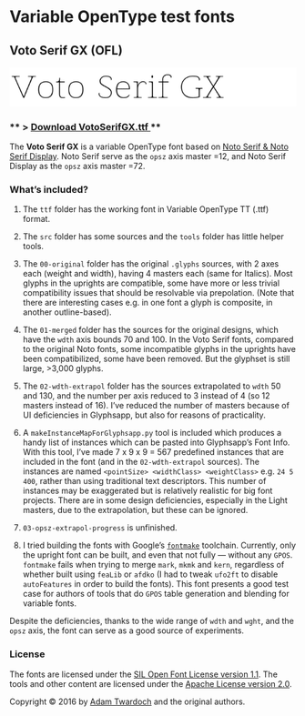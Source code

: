 # Variable OpenType test fonts

## Voto Serif GX (OFL)

![Voto Serif GX](./doc/VotoSerifGX-OFL.gif)

### ** > [Download VotoSerifGX.ttf ](https://github.com/twardoch/varfonts-ofl/blob/master/VotoSerifGX-OFL/ttf/VotoSerifGX.ttf?raw=true)**

The **Voto Serif GX** is a variable OpenType font based on [Noto Serif & Noto Serif Display](https://github.com/googlei18n/noto-source). Noto Serif serve as the `opsz` axis master =12, and Noto Serif Display as the `opsz` axis master =72.

### What’s included?

1. The `ttf` folder has the working font in Variable OpenType TT (.ttf) format.

2. The `src` folder has some sources and the `tools` folder has little helper tools.

3. The `00-original` folder has the original `.glyphs` sources, with 2 axes each (weight and width), having 4 masters each (same for Italics). Most glyphs in the uprights are compatible, some have more or less trivial compatibility issues that should be resolvable via prepolation. (Note that there are interesting cases e.g. in one font a glyph is composite, in another outline-based).

4. The `01-merged` folder has the sources for the original designs, which have the `wdth` axis bounds 70 and 100. In the Voto Serif fonts, compared to the original Noto fonts, some incompatible glyphs in the uprights have been compatibilized, some have been removed. But the glyphset is still large, >3,000 glyphs.

5. The `02-wdth-extrapol` folder has the sources extrapolated to `wdth` 50 and 130, and the number per axis reduced to 3 instead of 4 (so 12 masters instead of 16). I’ve reduced the number of masters because of UI deficiencies in Glyphsapp, but also for reasons of practicality.

6. A `makeInstanceMapForGlyphsapp.py` tool is included which produces a handy list of instances which can be pasted into Glyphsapp’s Font Info. With this tool, I’ve made 7 x 9 x 9 = 567 predefined instances that are included in the font (and in the `02-wdth-extrapol` sources). The instances are named `<pointSize> <widthClass> <weightClass>` e.g. `24 5 400`, rather than using traditional text descriptors. This number of instances may be exaggerated but is relatively realistic for big font projects. There are in some design deficiencies, especially in the Light masters, due to the extrapolation, but these can be ignored.

7. `03-opsz-extrapol-progress` is unfinished.

8. I tried building the fonts with Google’s [`fontmake`](https://github.com/googlei18n/fontmake/) toolchain. Currently, only the upright font can be built, and even that not fully — without any `GPOS`. `fontmake` fails when trying to merge `mark`, `mkmk` and `kern`, regardless of whether built using `feaLib` or `afdko` (I had to tweak `ufo2ft` to disable `autoFeatures` in order to build the fonts). This font presents a good test case for authors of tools that do `GPOS` table generation and blending for variable fonts.

Despite the deficiencies, thanks to the wide range of `wdth` and `wght`, and the `opsz` axis, the font can serve as a good source of experiments.

### License

The fonts are licensed under the [SIL Open Font License version 1.1](./fonts.LICENSE). The tools and other content are licensed under the [Apache License version 2.0](./other.LICENSE).

Copyright © 2016 by [Adam Twardoch](https://github.com/twardoch/) and the original authors.
